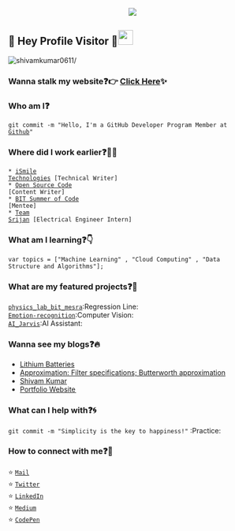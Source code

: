 <p align="center">
  <img src="https://github.com/shivamkumar0611/shivamkumar0611/blob/master/tenor%20(1).gif">
</p>
 
## :rainbow: Hey Profile Visitor :eyes:<img src="https://raw.githubusercontent.com/iampavangandhi/iampavangandhi/master/gifs/Hi.gif" width="30px">
<p align="left"> <img src=https://komarev.com/ghpvc/?username=shivamkumar0611 alt=shivamkumar0611/></p>


### Wanna stalk my website:question::point_right: [Click Here](https://shivamkumar0611.github.io/):sparkles:

### Who am I:question: 
<code>git commit -m "Hello, I'm a GitHub Developer Program Member at [Github](https://www.github.com/)"</code>

### Where did I work earlier:question::woman_technologist:
<code>* [iSmile Technologies](https://www.ismiletechnologies.com/) [Technical Writer]</code>  
<code>* [Open Source Code](https://opensourcecode.tech/) [Content Writer]</code>      
<code>* [BIT Summer of Code]( https://bitsoc.github.io/) [Mentee]</code>           
<code>* [Team Srijan](https://www.linkedin.com/in/teamsrijan/?originalSubdomain=in) [Electrical Engineer Intern]</code> 
  
### What am I learning:question::point_down:	
<code>var topics = ["Machine Learning" , "Cloud Computing" , "Data Structure and Algorithms"];</code>

### What are my featured projects:question::rocket:
<code>[physics_lab_bit_mesra](https://github.com/shivamkumar0611/physics_lab_bit_mesra)</code>:Regression Line:     
<code>[Emotion-recognition](https://github.com/shivamkumar0611/Emotion-recognition)</code>:Computer Vision:  
<code>[AI_Jarvis](https://github.com/shivamkumar0611/AI_Jarvis)</code>:AI Assistant:     

### Wanna see my blogs:question::fire:
<!-- BLOG-POST-LIST:START -->
- [Lithium Batteries](https://medium.com/lithium-batteries/lithium-batteries-6413ade5b6cd------2)
- [Approximation: Filter specifications; Butterworth approximation](https://kumar-shivam0611.medium.com/approximation-butterworth-approximation-25ae1ad1ca1b------2)
- [Shivam Kumar](https://kumar-shivam0611.medium.com/------2)
- [Portfolio Website ](https://github.com/shivamkumar0611/shivamkumar0611.github.io------2)
<!-- BLOG-POST-LIST:END -->

### What can I help with:question::cyclone:
<code>git commit -m "Simplicity is the key to happiness!"</code> :Practice:

### How to connect with me:question::email:
:star: <code>[Mail](mailto:kumar.shivam0611@gmail.com)</code>    
:star: <code>[Twitter](https://twitter.com/exorcist_shivam)</code>  
:star: <code>[LinkedIn](https://www.linkedin.com/in/shivamkumar0611/)</code>  
:star: <code>[Medium](https://medium.com/@kumar-shivam0611)</code>  
:star: <code>[CodePen](https://codepen.io/shivamkumar0611)</code>  
